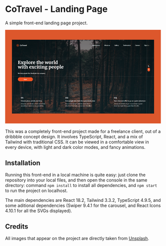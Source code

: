 # CoTravel - Landing Page
A simple front-end landing page project.

![enter image description here](https://raw.githubusercontent.com/bautt-s/portfolio-v1/main/src/assets/cotravel.png)

This was a completely front-end project made for a freelance client, out of a dribbble concept design. It involves TypeScript, React, and a mix of Tailwind with traditional CSS. It can be viewed in a comfortable view in every device, with light and dark color modes, and fancy animations. 

## Installation

Running this front-end in a local machine is quite easy: just clone the repository into your local files, and then open the console in the same directory: command ``npm install`` to install all dependencies, and ``npm start`` to run the project on localhost.

The main dependencies are React 18.2, Tailwind 3.3.2, TypeScript 4.9.5, and some aditional dependencies (Swiper 9.4.1 for the carousel, and React Icons 4.10.1 for all the SVGs displayed).

## Credits
All images that appear on the project are directly taken from [Unsplash](https://unsplash.com/).
